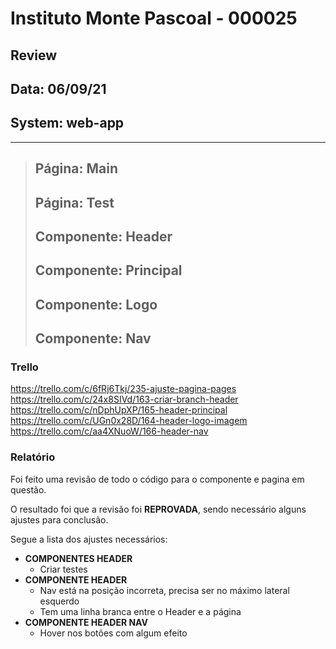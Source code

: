 # Instituto Monte Pascoal - 000025

## **Review**
## Data: 06/09/21
## System: web-app

***

> ## Página: Main
> ## Página: Test
> ## Componente: Header
> ## Componente: Principal
> ## Componente: Logo
> ## Componente: Nav

### Trello
https://trello.com/c/6fRj6Tkj/235-ajuste-pagina-pages  
https://trello.com/c/24x8SIVd/163-criar-branch-header  
https://trello.com/c/nDphUpXP/165-header-principal  
https://trello.com/c/UGn0x28D/164-header-logo-imagem  
https://trello.com/c/aa4XNuoW/166-header-nav  

### Relatório  
Foi feito uma revisão de todo o código para o componente e pagina em questão.  

<!-- O resultado foi que o componente foi **APROVADO** e o mesmo será movido para "Revisão Aprovada* e entrará em produção no proximo deploy.   -->

O resultado foi que a revisão foi **REPROVADA**, sendo necessário alguns ajustes para conclusão.

Segue a lista dos ajustes necessários:

- **COMPONENTES HEADER**
  - Criar testes
- **COMPONENTE HEADER**
  - Nav está na posição incorreta, precisa ser no máximo lateral esquerdo
  - Tem uma linha branca entre o Header e a página
- **COMPONENTE HEADER NAV**
  - Hover nos botões com algum efeito  